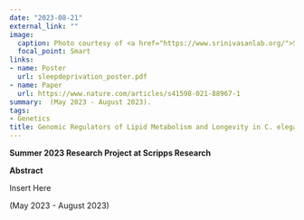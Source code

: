 ```yaml
---
date: "2023-08-21"
external_link: ""
image:
  caption: Photo courtesy of <a href="https://www.srinivasanlab.org/">Srinivasan Lab</a>, cited from <a href="https://elifesciences.org/articles/58815/figures">this paper</a>
  focal_point: Smart
links:
- name: Poster
  url: sleepdeprivation_poster.pdf
- name: Paper
  url: https://www.nature.com/articles/s41598-021-88967-1
summary:  (May 2023 - August 2023).
tags:
- Genetics
title: Genomic Regulators of Lipid Metabolism and Longevity in C. elegans
---
```


**Summer 2023 Research Project at Scripps Research**

**Abstract**

Insert Here

(May 2023 - August 2023)